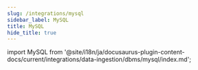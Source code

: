 ```yaml
---
slug: /integrations/mysql
sidebar_label: MySQL
title: MySQL
hide_title: true
---
```


import MySQL from '@site/i18n/ja/docusaurus-plugin-content-docs/current/integrations/data-ingestion/dbms/mysql/index.md';

<MySQL/>
